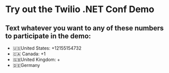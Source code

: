 # Try out the Twilio .NET Conf Demo

## Text whatever you want to any of these numbers to participate in the demo:

* 🇺🇸United States: +12155154732
* 🇨🇦 Canada: +1
* 🇬🇧United Kingdom: +
* 🇩🇪Germany
   
